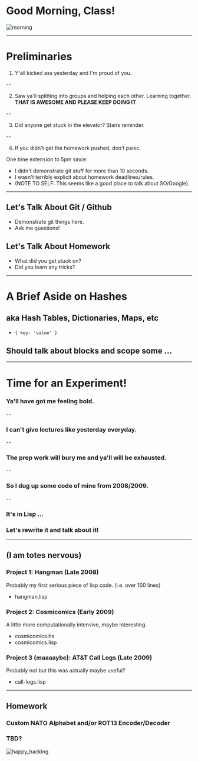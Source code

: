# Good Morning, Class!

![morning](http://i.imgur.com/LBm5fQw.jpg)

---

# Preliminaries

1. Y'all kicked ass yesterday and I'm proud of you.

--

2. Saw ya'll splitting into groups and helping each other. Learning together.
   **THAT IS AWESOME AND PLEASE KEEP DOING IT**

--

3. Did anyone get stuck in the elevator? Stairs reminder.

--

4. If you didn't get the homework pushed, don't panic.

One time extension to 5pm since:

- I didn't demonstrate git stuff for more than 10 seconds.
- I wasn't terribly explicit about homework deadlines/rules.
- (NOTE TO SELF: This seems like a good place to talk about SO/Google).

---

## Let's Talk About Git / Github

- Demonstrate git things here.
- Ask me questions!

## Let's Talk About Homework

- What did you get stuck on?
- Did you learn any tricks?

---

# A Brief Aside on Hashes

## aka Hash Tables, Dictionaries, Maps, etc

- `{ key: 'value' }`

## Should talk about blocks and scope some ...

---

# Time for an Experiment!

### Ya'll have got me feeling bold.

--

### I can't give lectures like yesterday everyday.

--

### The prep work will bury me and ya'll will be exhausted.

--

### So I dug up some code of mine from 2008/2009.

--

### It's in Lisp ...

### Let's rewrite it and talk about it!

---

## (I am totes nervous)

### Project 1: Hangman (Late 2008)

Probably my first serious piece of lisp code. (i.e. over 100 lines)

- hangman.lisp

### Project 2: Cosmicomics (Early 2009)

A little more computationally intensive, maybe interesting.

- cosmicomics.hs
- cosmicomics.lisp

### Project 3 (maaaaybe): AT&T Call Logs (Late 2009)

Probably not but this was actually maybe useful?

- call-logs.lisp

---

## Homework

### Custom NATO Alphabet and/or ROT13 Encoder/Decoder

### TBD?

![happy_hacking](http://i.imgur.com/f7rJAZ7.gif)
